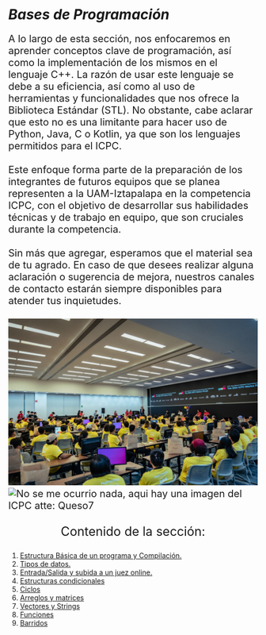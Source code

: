 #  _Bases de Programación_
<p style="font-size : 20px">
A lo largo de esta sección, nos enfocaremos en aprender conceptos clave de programación, así como la implementación de los mismos en el lenguaje C++. La razón de usar este lenguaje se debe a su eficiencia, así como al uso de herramientas y funcionalidades que nos ofrece la Biblioteca Estándar (STL). No obstante, cabe aclarar que esto no es una limitante para hacer uso de Python, Java, C o Kotlin, ya que son los lenguajes permitidos para el ICPC.<br><br>
Este enfoque forma parte de la preparación de los integrantes de futuros equipos que se planea representen a la UAM-Iztapalapa en la competencia ICPC, con el objetivo de desarrollar sus habilidades técnicas y de trabajo en equipo, que son cruciales durante la competencia.<br><br>
Sin más que agregar, esperamos que el material sea de tu agrado. En caso de que desees realizar alguna aclaración o sugerencia de mejora, nuestros canales de contacto estarán siempre disponibles para atender tus inquietudes.<br><br>
<img src="../pictures/ICPC.jpg" alt="ICPC Mexico Finals 2024">
<img src="https://image.icpc.global/nac2024/images/icpc-banner.png" alt="No se me ocurrio nada, aqui hay una imagen del ICPC atte: Queso7">
</p>

<p align="center" style="font-size : 25px">
Contenido de la sección:
</p>

<ol>
    <li><a href="./estructuraB.md">Estructura Básica de un programa y Compilación.</a></li>
    <li><a href="./tiposDeDatos.md">Tipos de datos.</a></li>
    <li><a href="./in-Out.md">Entrada/Salida y subida a un juez online.</a></li>
    <li><a href="./condicionales.md">Estructuras condicionales</a></li>
    <li><a href="./ciclos.md">Ciclos</a></li>
    <li><a href="./arreglos.md">Arreglos y matrices</a></li>
    <li><a href="./vectores.md">Vectores y Strings</a></li>
    <li><a href="./funciones.md">Funciones</a></li>
    <li><a href="./barridos.md">Barridos</a></li>
</ol>

